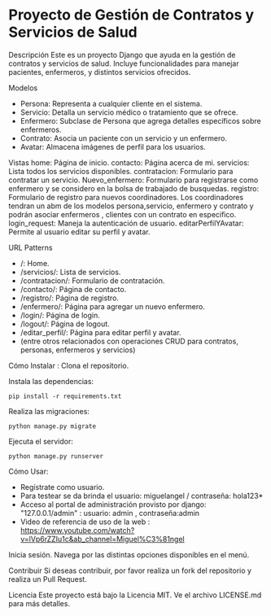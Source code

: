 # **Proyecto de Gestión de Contratos y Servicios de Salud**

Descripción
Este es un proyecto Django que ayuda en la gestión de contratos y servicios de salud. Incluye funcionalidades para manejar pacientes, enfermeros, y distintos servicios ofrecidos. 

Modelos
* Persona: Representa a cualquier cliente en el sistema. 
* Servicio: Detalla un servicio médico o tratamiento que se ofrece.
* Enfermero: Subclase de Persona que agrega detalles específicos sobre enfermeros.
* Contrato: Asocia un paciente con un servicio y un enfermero.
* Avatar: Almacena imágenes de perfil para los usuarios.

Vistas
home: Página de inicio.
contacto: Página acerca de mi. 
servicios: Lista todos los servicios disponibles.
contratacion: Formulario para contratar un servicio.
Nuevo_enfermero: Formulario para registrarse como enfermero y se considero en la bolsa de trabajado de busquedas.
registro: Formulario de registro para nuevos coordinadores. Los coordinadores tendran un abm de los modelos persona,servicio, enfermero y contrato y podrán
asociar enfermeros , clientes con un contrato en especifico. 
login_request: Maneja la autenticación de usuario.
editarPerfilYAvatar: Permite al usuario editar su perfil y avatar.

URL Patterns
* /: Home.
* /servicios/: Lista de servicios.
* /contratacion/: Formulario de contratación.
* /contacto/: Página de contacto.
* /registro/: Página de registro.
* /enfermero/: Página para agregar un nuevo enfermero.
* /login/: Página de login.
* /logout/: Página de logout.
* /editar_perfil/: Página para editar perfil y avatar.
* (entre otros relacionados con operaciones CRUD para contratos, personas, enfermeros y servicios)

Cómo Instalar : 
Clona el repositorio.

Instala las dependencias: 
```
pip install -r requirements.txt
```

Realiza las migraciones:
```
python manage.py migrate
```

Ejecuta el servidor:
```
python manage.py runserver
```

Cómo Usar:
* Regístrate como usuario.
* Para testear se da brinda el usuario: miguelangel / contraseña: hola123*
* Acceso al portal de administración provisto por django: "127.0.0.1/admin" : usuario: admin , contraseña:admin
* Video de referencia de uso de la web : https://www.youtube.com/watch?v=lVp6rZZIu1c&ab_channel=Miguel%C3%81ngel 

Inicia sesión.
Navega por las distintas opciones disponibles en el menú.

Contribuir
Si deseas contribuir, por favor realiza un fork del repositorio y realiza un Pull Request.

Licencia
Este proyecto está bajo la Licencia MIT. Ve el archivo LICENSE.md para más detalles.
